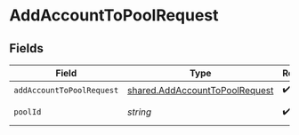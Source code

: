 # AddAccountToPoolRequest


## Fields

| Field                                                                                   | Type                                                                                    | Required                                                                                | Description                                                                             | Example                                                                                 |
| --------------------------------------------------------------------------------------- | --------------------------------------------------------------------------------------- | --------------------------------------------------------------------------------------- | --------------------------------------------------------------------------------------- | --------------------------------------------------------------------------------------- |
| `addAccountToPoolRequest`                                                               | [shared.AddAccountToPoolRequest](../../../sdk/models/shared/addaccounttopoolrequest.md) | :heavy_check_mark:                                                                      | N/A                                                                                     |                                                                                         |
| `poolId`                                                                                | *string*                                                                                | :heavy_check_mark:                                                                      | The pool ID.                                                                            | XXX                                                                                     |